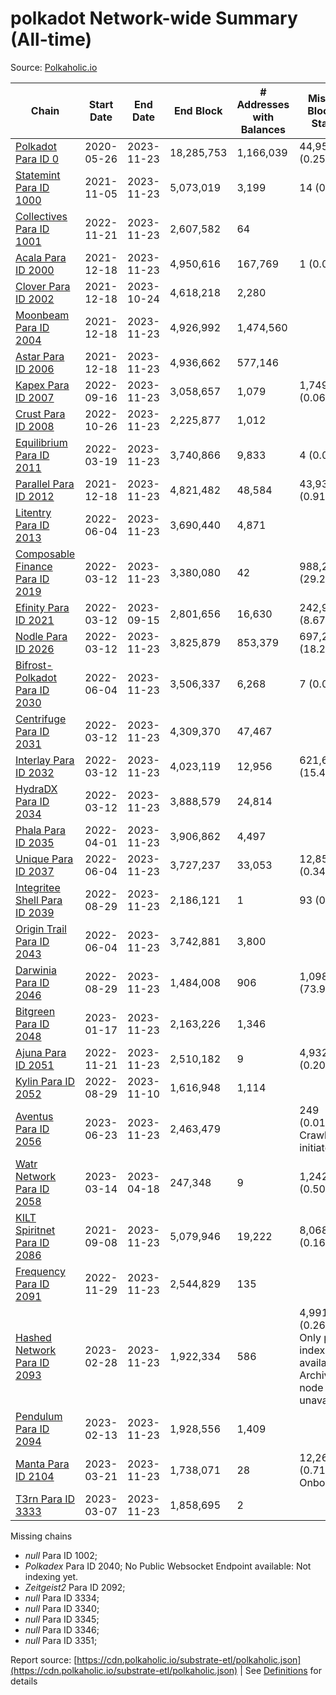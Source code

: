 # polkadot Network-wide Summary (All-time)

Source: [Polkaholic.io](https://polkaholic.io)


| Chain            | Start Date | End Date | End Block | # Addresses with Balances | Missing Blocks / Status |
| ---------------- | ---------- | ---------| --------- | ------------------------- | ----------------------- |
| [Polkadot Para ID 0](/polkadot/0-polkadot) | 2020-05-26 | 2023-11-23 | 18,285,753 |  1,166,039 | 44,951 (0.25%)  |
| [Statemint Para ID 1000](/polkadot/1000-statemint) | 2021-11-05 | 2023-11-23 | 5,073,019 |  3,199 | 14 (0.00%)  |
| [Collectives Para ID 1001](/polkadot/1001-collectives) | 2022-11-21 | 2023-11-23 | 2,607,582 |  64 |    |
| [Acala Para ID 2000](/polkadot/2000-acala) | 2021-12-18 | 2023-11-23 | 4,950,616 |  167,769 | 1 (0.00%)  |
| [Clover Para ID 2002](/polkadot/2002-clover) | 2021-12-18 | 2023-10-24 | 4,618,218 |  2,280 |    |
| [Moonbeam Para ID 2004](/polkadot/2004-moonbeam) | 2021-12-18 | 2023-11-23 | 4,926,992 |  1,474,560 |    |
| [Astar Para ID 2006](/polkadot/2006-astar) | 2021-12-18 | 2023-11-23 | 4,936,662 |  577,146 |    |
| [Kapex Para ID 2007](/polkadot/2007-kapex) | 2022-09-16 | 2023-11-23 | 3,058,657 |  1,079 | 1,749 (0.06%)  |
| [Crust Para ID 2008](/polkadot/2008-crust) | 2022-10-26 | 2023-11-23 | 2,225,877 |  1,012 |    |
| [Equilibrium Para ID 2011](/polkadot/2011-equilibrium) | 2022-03-19 | 2023-11-23 | 3,740,866 |  9,833 | 4 (0.00%)  |
| [Parallel Para ID 2012](/polkadot/2012-parallel) | 2021-12-18 | 2023-11-23 | 4,821,482 |  48,584 | 43,933 (0.91%)  |
| [Litentry Para ID 2013](/polkadot/2013-litentry) | 2022-06-04 | 2023-11-23 | 3,690,440 |  4,871 |    |
| [Composable Finance Para ID 2019](/polkadot/2019-composable) | 2022-03-12 | 2023-11-23 | 3,380,080 |  42 | 988,228 (29.24%)  |
| [Efinity Para ID 2021](/polkadot/2021-efinity) | 2022-03-12 | 2023-09-15 | 2,801,656 |  16,630 | 242,949 (8.67%)  |
| [Nodle Para ID 2026](/polkadot/2026-nodle) | 2022-03-12 | 2023-11-23 | 3,825,879 |  853,379 | 697,249 (18.22%)  |
| [Bifrost-Polkadot Para ID 2030](/polkadot/2030-bifrost-dot) | 2022-06-04 | 2023-11-23 | 3,506,337 |  6,268 | 7 (0.00%)  |
| [Centrifuge Para ID 2031](/polkadot/2031-centrifuge) | 2022-03-12 | 2023-11-23 | 4,309,370 |  47,467 |    |
| [Interlay Para ID 2032](/polkadot/2032-interlay) | 2022-03-12 | 2023-11-23 | 4,023,119 |  12,956 | 621,626 (15.45%)  |
| [HydraDX Para ID 2034](/polkadot/2034-hydradx) | 2022-03-12 | 2023-11-23 | 3,888,579 |  24,814 |    |
| [Phala Para ID 2035](/polkadot/2035-phala) | 2022-04-01 | 2023-11-23 | 3,906,862 |  4,497 |    |
| [Unique Para ID 2037](/polkadot/2037-unique) | 2022-06-04 | 2023-11-23 | 3,727,237 |  33,053 | 12,851 (0.34%)  |
| [Integritee Shell Para ID 2039](/polkadot/2039-integritee-shell) | 2022-08-29 | 2023-11-23 | 2,186,121 |  1 | 93 (0.00%)  |
| [Origin Trail Para ID 2043](/polkadot/2043-origintrail) | 2022-06-04 | 2023-11-23 | 3,742,881 |  3,800 |    |
| [Darwinia Para ID 2046](/polkadot/2046-darwinia) | 2022-08-29 | 2023-11-23 | 1,484,008 |  906 | 1,098,047 (73.99%)  |
| [Bitgreen Para ID 2048](/polkadot/2048-bitgreen) | 2023-01-17 | 2023-11-23 | 2,163,226 |  1,346 |    |
| [Ajuna Para ID 2051](/polkadot/2051-ajuna) | 2022-11-21 | 2023-11-23 | 2,510,182 |  9 | 4,932 (0.20%)  |
| [Kylin Para ID 2052](/polkadot/2052-kylin) | 2022-08-29 | 2023-11-10 | 1,616,948 |  1,114 |    |
| [Aventus Para ID 2056](/polkadot/2056-aventus) | 2023-06-23 | 2023-11-23 | 2,463,479 |   | 249 (0.01%) Crawling initiated |
| [Watr Network Para ID 2058](/polkadot/2058-watr) | 2023-03-14 | 2023-04-18 | 247,348 |  9 | 1,242 (0.50%)  |
| [KILT Spiritnet Para ID 2086](/polkadot/2086-kilt) | 2021-09-08 | 2023-11-23 | 5,079,946 |  19,222 | 8,068 (0.16%)  |
| [Frequency Para ID 2091](/polkadot/2091-frequency) | 2022-11-29 | 2023-11-23 | 2,544,829 |  135 |    |
| [Hashed Network Para ID 2093](/polkadot/2093-hashed) | 2023-02-28 | 2023-11-23 | 1,922,334 |  586 | 4,991 (0.26%) Only partial index available: Archive node unavailable |
| [Pendulum Para ID 2094](/polkadot/2094-pendulum) | 2023-02-13 | 2023-11-23 | 1,928,556 |  1,409 |    |
| [Manta Para ID 2104](/polkadot/2104-manta) | 2023-03-21 | 2023-11-23 | 1,738,071 |  28 | 12,262 (0.71%) Onboarding |
| [T3rn Para ID 3333](/polkadot/3333-t3rn) | 2023-03-07 | 2023-11-23 | 1,858,695 |  2 |    |

Missing chains


* *null* Para ID 1002; 
* *Polkadex* Para ID 2040; No Public Websocket Endpoint available: Not indexing yet.
* *Zeitgeist2* Para ID 2092; 
* *null* Para ID 3334; 
* *null* Para ID 3340; 
* *null* Para ID 3345; 
* *null* Para ID 3346; 
* *null* Para ID 3351; 

Report source: [https://cdn.polkaholic.io/substrate-etl/polkaholic.json](https://cdn.polkaholic.io/substrate-etl/polkaholic.json) | See [Definitions](/DEFINITIONS.md) for details
